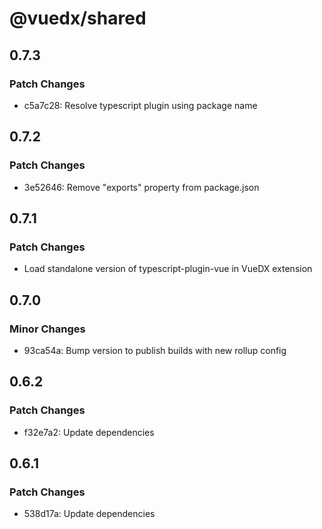 # @vuedx/shared

## 0.7.3

### Patch Changes

- c5a7c28: Resolve typescript plugin using package name

## 0.7.2

### Patch Changes

- 3e52646: Remove "exports" property from package.json

## 0.7.1

### Patch Changes

- Load standalone version of typescript-plugin-vue in VueDX extension

## 0.7.0

### Minor Changes

- 93ca54a: Bump version to publish builds with new rollup config

## 0.6.2

### Patch Changes

- f32e7a2: Update dependencies

## 0.6.1

### Patch Changes

- 538d17a: Update dependencies
